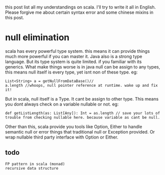 

this post list all my understandings on scala. I'll try to write it all in English. 
Please forgive me about certain syntax error and some chinese mixins in this post.

# null elimination
scala has every powerful type system. this means it can provide things much more powerful if you can master it.
Java also is a strong type language. But its type system is quite limited. if you familiar with its generics.
What make things worse is in java null can be assign to any types, this means null itself is every type, 
yet isnt non of these type. eg:

    List<String> a = getNullFromDataBase()//
    a.length //whoops, null pointer reference at runtime. wake up and fix it!

But in scala, null itself is a Type. It cant be assign to other type. This means you dont always check on a variable 
nullable or not. eg:

    def getListLength(as: List[Any]): Int = as.length // save your lots of trouble from checking nullable here. because variable as cant be null.

Other than this, scala provide you tools like Option, Either to handle semantic null or error things that traditional null
or Exception provided. Or wrap nullable third party interface with Option or Either. 



## todo

    FP pattern in scala (monad)
    recursive data structure
